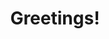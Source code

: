 
# <p align="center">Greetings!</p>
<!-- My name is Heitor Brotto and I'm a 

>  🤓

<p align="center"> undergrad</p>

### Nature

Read me.

### **Introduction**

Lists, items, subsections, tables, TeX

* Item ***1***
* **Item** 2
   * *Item* 2.1

`#0969DA`

`#ffffff`
   
### Subsection
   
Paragraph, some chunk of text, with some elements being *italic*, **bold**, ***italic-bold***.

> Spaced chunk of text, *italic*, **bold**, ***italic-bold***. (the name for that is comment))

>> Double spaced chunk of text, *italic*, **bold**, ***italic-bold***.

| first | second |
|---|---|
| 1 | 2 |

### Suport for TeX?

$f(x)=x^2$

$\symit{\left.\left.\sum\right(a_i\right)_i^n}$

> Oh! Apparently `.md` does suport some form of LaTeX equations,

### R

The **R**, language.

```
+ ```{r}
+    cat(1)
+ ```
```

> Probably not working

### Miscelanious

> [!NOTE]
> Useful information that users should know, even when skimming content.

### Had previous experience with:
[![My Skills](https://skillicons.dev/icons?i=html,css,bootstrap,js,c,cs,mysql,php,arduino,java,py,r,latex,octave,git&perline=4)](https://skillicons.dev)

### Most used/liked rn:
[![My Skills](https://skillicons.dev/icons?i=r,latex,git&perline=4)](https://skillicons.dev)

### *Conclusion*

`.md` is great.
-->
